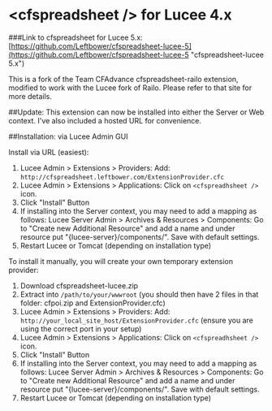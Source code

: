 # \<cfspreadsheet /> for Lucee 4.x

###Link to cfspreadsheet for Lucee 5.x:
[https://github.com/Leftbower/cfspreadsheet-lucee-5](https://github.com/Leftbower/cfspreadsheet-lucee-5 "cfspreadsheet-lucee 5.x")

This is a fork of the Team CFAdvance cfspreadsheet-railo extension, modified to work with the Lucee fork of Railo. Please refer to that site for more details.

##Update:
This extension can now be installed into either the Server or Web context.
I've also included a hosted URL for convenience.

##Installation: via Lucee Admin GUI

Install via URL (easiest):

1. Lucee Admin > Extensions > Providers: Add:  `http://cfspreadsheet.leftbower.com/ExtensionProvider.cfc`
1. Lucee Admin > Extensions > Applications:  Click on `<cfspreadhsheet />` icon.
1. Click "Install" Button
1. If installing into the Server context, you may need to add a mapping as follows: Lucee Server Admin > Archives & Resources > Components: Go to "Create new Additional Resource" and add a name and under resource put "{lucee-server}/components/". Save with default settings.
1. Restart Lucee or Tomcat (depending on installation type)

To install it manually, you will create your own temporary extension provider:

1. Download cfspreadsheet-lucee.zip
1. Extract into `/path/to/your/wwwroot` (you should then have 2 files in that folder: cfpoi.zip and ExtensionProvider.cfc)
1. Lucee Admin > Extensions > Providers: Add:  `http://your_local_site_host/ExtensionProvider.cfc` (ensure you are using the correct port in your setup)
1. Lucee Admin > Extensions > Applications:  Click on `<cfspreadhsheet />` icon.
1. Click "Install" Button
1. If installing into the Server context, you may need to add a mapping as follows: Lucee Server Admin > Archives & Resources > Components: Go to "Create new Additional Resource" and add a name and under resource put "{lucee-server}/components/". Save with default settings.
1. Restart Lucee or Tomcat (depending on installation type)